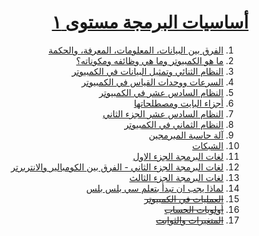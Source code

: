 <div dir="rtl">

# [أساسيات البرمجة مستوى ١](https://programmingadvices.com/p/00316b)

1. [الفرق بين البيانات، المعلومات، المعرفة، والحكمة](src/_1_data_vs_information_vs_knowledge_vs_wisdom)
2. [ما هو الكمبيوتر وما هي وظائفه ومكوناته؟](src/_2_what_is_computer)
3. [النظام الثنائي وتمثيل البيانات في الكمبيوتر](src/_3_binary_system)
4. [السرعات ووحدات القياس في الكمبيوتر](src/_4_computer_speed_and_units)
5. [النظام السادس عشر في الكمبيوتر](src/_5_hexa)
6. [أجزاء البايت ومصطلحاتها](src/_6_byte_parts)
7. [ النظام السادس عشر الجزء الثاني](src/_7_hexa_part_2)
8. [النظام الثماني في الكمبيوتر](src/_8_octal)
9. [آلة حاسبة المبرمجين](src/_9_programmer_calculator)
10. [الشبكات](src/_10_networks_part_1)
11. [لغات البرمجة الجزء الاول](src/_11_programming_languages_and_levels)
12. [لغات البرمجة الجزء الثاني - الفرق بين الكومبالير والانتربرتر](src/_12_compiler_vs_interpreter)
13. [لغات البرمجة الجزء الثالث](src/_13_which_programming_language_is_better)
14. [لماذا يجب ان تبدأ بتعلم سي بلس بلس](src/_14_why_you_should_start_with_c_plus_plus)
15. ~~[العمليات في الكمبيوتر]()~~
16. ~~[أولويات الحساب]()~~
17. ~~[المتغيرات والثوابت]()~~

</div>